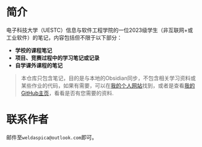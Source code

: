 # 简介

电子科技大学（UESTC）信息与软件工程学院的一位2023级学生（非互联网+或工业软件）的笔记，内容包括但不限于以下部分：

- **学校的课程笔记**
- **项目、竞赛过程中的学习笔记或记录**
- **自学课外课程的笔记**

> 本仓库只包含笔记，目的是与本地的Obsidian同步，不包含相关学习资料或某些作业的代码，如果有需要，可以在[我的个人网站](https://www.elda.top)找到，或者是查看[我的GitHub主页](https://github.com/Wiayetr)，看看是否有您需要的资料.

# 联系作者

邮件至`weldaspica@outlook.com`即可。